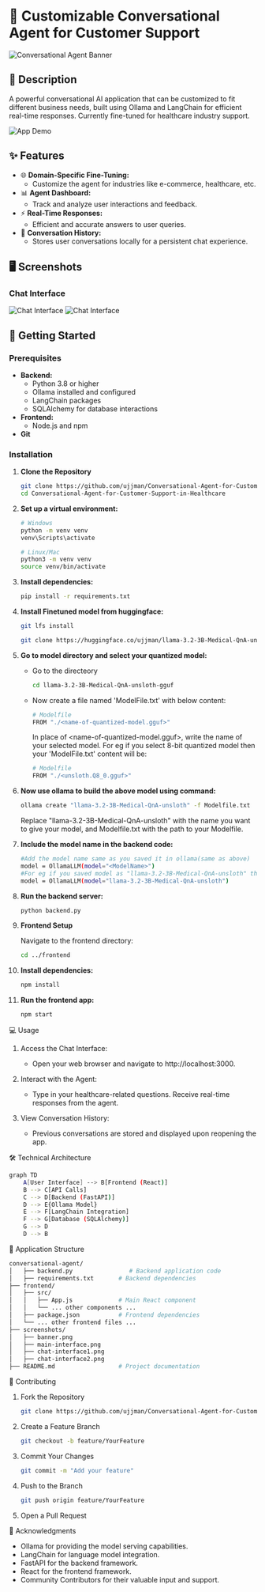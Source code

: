 # 💬 Customizable Conversational Agent for Customer Support

![Conversational Agent Banner](screenshots/banner.png)

## 📝 Description

A powerful conversational AI application that can be customized to fit different business needs, built using Ollama and LangChain for efficient real-time responses. Currently fine-tuned for healthcare industry support.

![App Demo](screenshots/main-interface.png)

## ✨ Features

- 🌐 **Domain-Specific Fine-Tuning:**
  - Customize the agent for industries like e-commerce, healthcare, etc.
- 📊 **Agent Dashboard:**
  - Track and analyze user interactions and feedback.
- ⚡ **Real-Time Responses:**
  - Efficient and accurate answers to user queries.
- 💾 **Conversation History:**
  - Stores user conversations locally for a persistent chat experience.

## 🖥️ Screenshots

### Chat Interface

![Chat Interface](screenshots/chat-interface1.png)
![Chat Interface](screenshots/chat-interface2.png)
<!-- Add screenshot of the chat interface -->


## 🚀 Getting Started

### Prerequisites

- **Backend:**
  - Python 3.8 or higher
  - Ollama installed and configured
  - LangChain packages
  - SQLAlchemy for database interactions
- **Frontend:**
  - Node.js and npm
- **Git**

### Installation

1. **Clone the Repository**

   ```bash
   git clone https://github.com/ujjman/Conversational-Agent-for-Customer-Support-in-Healthcare
   cd Conversational-Agent-for-Customer-Support-in-Healthcare

2. **Set up a virtual environment:**

    ```bash
    # Windows
    python -m venv venv
    venv\Scripts\activate

    # Linux/Mac
    python3 -m venv venv
    source venv/bin/activate
    ```
3. **Install dependencies:**

    ```bash
    pip install -r requirements.txt
    ```

4. **Install Finetuned model from huggingface:**
    ```bash
    git lfs install

    git clone https://huggingface.co/ujjman/llama-3.2-3B-Medical-QnA-unsloth-gguf
    ```

5. **Go to model directory and select your quantized model:**
    - Go to the directeory
        ```bash
        cd llama-3.2-3B-Medical-QnA-unsloth-gguf
         ```
    - Now create a file named 'ModelFile.txt' with below content:
        ```bash
        # Modelfile
        FROM "./<name-of-quantized-model.gguf>"
        ```
        In place of <name-of-quantized-model.gguf>, write the name of your selected model. For eg if you select 8-bit quantized model then your 'ModelFile.txt' content will be:

        ```bash
        # Modelfile
        FROM "./<unsloth.Q8_0.gguf>"
        ```
6. **Now use ollama to build the above model using command:**
    ```bash
    ollama create "llama-3.2-3B-Medical-QnA-unsloth" -f Modelfile.txt
    ```
    Replace "llama-3.2-3B-Medical-QnA-unsloth" with the name you want to give your model, and Modelfile.txt with the path to your Modelfile.


4. **Include the model name in the backend code:**

    ```bash
    #Add the model name same as you saved it in ollama(same as above)
    model = OllamaLLM(model="<ModelName>")
    #For eg if you saved model as "llama-3.2-3B-Medical-QnA-unsloth" then
    model = OllamaLLM(model="llama-3.2-3B-Medical-QnA-unsloth")
    ```

4. **Run the backend server:**

    ```bash
    python backend.py
    ```

5. **Frontend Setup**

    Navigate to the frontend directory:

    ```bash
    cd ../frontend
    ```

6. **Install dependencies:**

    ```bash
    npm install
    ```

7. **Run the frontend app:**

    ```bash
    npm start
    ```

    
💻 Usage
1. Access the Chat Interface:

    - Open your web browser and navigate to http://localhost:3000.

2. Interact with the Agent:

   - Type in your healthcare-related questions.
Receive real-time responses from the agent.

3. View Conversation History:

    - Previous conversations are stored and displayed upon reopening the app.


🛠️ Technical Architecture

```bash
graph TD
    A[User Interface] --> B[Frontend (React)]
    B --> C[API Calls]
    C --> D[Backend (FastAPI)]
    D --> E{Ollama Model}
    E --> F[LangChain Integration]
    F --> G[Database (SQLAlchemy)]
    G --> D
    D --> B
```

📁 Application Structure
```bash
conversational-agent/
│   ├── backend.py                # Backend application code
│   ├── requirements.txt       # Backend dependencies
├── frontend/
│   ├── src/
│   │   ├── App.js             # Main React component
│   │   └── ... other components ...
│   ├── package.json           # Frontend dependencies
│   └── ... other frontend files ...
├── screenshots/
│   ├── banner.png
│   ├── main-interface.png
│   ├── chat-interface1.png
│   ├── chat-interface2.png
├── README.md                  # Project documentation
```

🤝 Contributing
1. Fork the Repository

    ```bash
    git clone https://github.com/ujjman/Conversational-Agent-for-Customer-Support-in-Healthcare
    ```

2. Create a Feature Branch

    ```bash
    git checkout -b feature/YourFeature
    ```

3. Commit Your Changes

    ```bash
    git commit -m "Add your feature"
    ```

4. Push to the Branch

    ```bash
    git push origin feature/YourFeature
    ```

5. Open a Pull Request

🙏 Acknowledgments
- Ollama for providing the model serving capabilities.
- LangChain for language model integration.
- FastAPI for the backend framework.
- React for the frontend framework.
- Community Contributors for their valuable input and support.